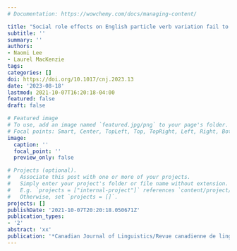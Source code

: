 ```yaml
---
# Documentation: https://wowchemy.com/docs/managing-content/

title: "Social role effects on English particle verb variation fail to replicate"
subtitle: ''
summary: ''
authors:
- Naomi Lee
- Laurel MacKenzie
tags:
categories: []
doi: https://doi.org/10.1017/cnj.2023.13
date: '2023-08-18'
lastmod: 2021-10-07T16:20:18-04:00
featured: false
draft: false

# Featured image
# To use, add an image named `featured.jpg/png` to your page's folder.
# Focal points: Smart, Center, TopLeft, Top, TopRight, Left, Right, BottomLeft, Bottom, BottomRight.
image:
  caption: ''
  focal_point: ''
  preview_only: false

# Projects (optional).
#   Associate this post with one or more of your projects.
#   Simply enter your project's folder or file name without extension.
#   E.g. `projects = ["internal-project"]` references `content/project/deep-learning/index.md`.
#   Otherwise, set `projects = []`.
projects: []
publishDate: '2021-10-07T20:20:18.050671Z'
publication_types:
- '2'
abstract: 'xx'
publication: '*Canadian Journal of Linguistics/Revue canadienne de linguistique* 68(2):329--343'
---
```


